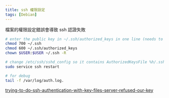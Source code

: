 ```yaml
---
title: ssh 權限設定
tags: [Debian]
---
```


檔案的權限設定錯誤會導致 ssh 認證失敗

```sh
# enter the public key in ~/.ssh/authorized_keys in one line (needs to start with ssh-rsa)
chmod 700 ~/.ssh
chmod 600 ~/.ssh/authorized_keys
chown $USER:$USER ~/.ssh -R

# change /etc/ssh/sshd_config so it contains AuthorizedKeysFile %h/.ssh/authorized_keys
sudo service ssh restart

# for debug
tail -f /var/log/auth.log.
```

[ trying-to-do-ssh-authentication-with-key-files-server-refused-our-key ]( http://askubuntu.com/questions/306798/trying-to-do-ssh-authentication-with-key-files-server-refused-our-key )
